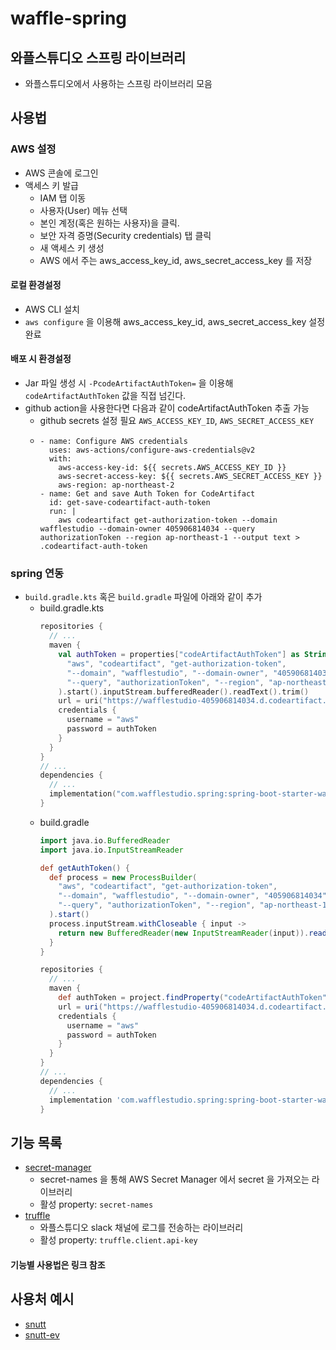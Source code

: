 # waffle-spring
## 와플스튜디오 스프링 라이브러리
- 와플스튜디오에서 사용하는 스프링 라이브러리 모음

## 사용법
### AWS 설정
- AWS 콘솔에 로그인
- 액세스 키 발급
    - IAM 탭 이동
    - 사용자(User) 메뉴 선택
    - 본인 계정(혹은 원하는 사용자)을 클릭.
    - 보안 자격 증명(Security credentials) 탭 클릭
    - 새 액세스 키 생성
    - AWS 에서 주는 aws_access_key_id, aws_secret_access_key 를 저장
#### 로컬 환경설정
- AWS CLI 설치
- `aws configure` 을 이용해 aws_access_key_id, aws_secret_access_key 설정 완료

#### 배포 시 환경설정
- Jar 파일 생성 시 `-PcodeArtifactAuthToken=` 을 이용해 `codeArtifactAuthToken` 값을 직접 넘긴다.
- github action을 사용한다면 다음과 같이 codeArtifactAuthToken 추출 가능
  - github secrets 설정 필요 `AWS_ACCESS_KEY_ID`, `AWS_SECRET_ACCESS_KEY`
  - ```
    - name: Configure AWS credentials
      uses: aws-actions/configure-aws-credentials@v2
      with:
        aws-access-key-id: ${{ secrets.AWS_ACCESS_KEY_ID }}
        aws-secret-access-key: ${{ secrets.AWS_SECRET_ACCESS_KEY }}
        aws-region: ap-northeast-2
    - name: Get and save Auth Token for CodeArtifact
      id: get-save-codeartifact-auth-token
      run: |
        aws codeartifact get-authorization-token --domain wafflestudio --domain-owner 405906814034 --query authorizationToken --region ap-northeast-1 --output text > .codeartifact-auth-token
    
### spring 연동
- `build.gradle.kts` 혹은 `build.gradle` 파일에 아래와 같이 추가
    - build.gradle.kts
      ```kotlin
      repositories {
        // ...
        maven {
          val authToken = properties["codeArtifactAuthToken"] as String? ?: ProcessBuilder(
            "aws", "codeartifact", "get-authorization-token",
            "--domain", "wafflestudio", "--domain-owner", "405906814034",
            "--query", "authorizationToken", "--region", "ap-northeast-1", "--output", "text"
          ).start().inputStream.bufferedReader().readText().trim()
          url = uri("https://wafflestudio-405906814034.d.codeartifact.ap-northeast-1.amazonaws.com/maven/spring-waffle/")
          credentials {
            username = "aws"
            password = authToken
          }
        }
      }
      // ...
      dependencies {
        // ...
        implementation("com.wafflestudio.spring:spring-boot-starter-waffle:1.0.4")
      }
      ```
    - build.gradle
      ```groovy
      import java.io.BufferedReader
      import java.io.InputStreamReader

      def getAuthToken() {
        def process = new ProcessBuilder(
          "aws", "codeartifact", "get-authorization-token",
          "--domain", "wafflestudio", "--domain-owner", "405906814034",
          "--query", "authorizationToken", "--region", "ap-northeast-1", "--output", "text"
        ).start()
        process.inputStream.withCloseable { input ->
          return new BufferedReader(new InputStreamReader(input)).readText().trim()
        }
      }

      repositories {
        // ...
        maven {
          def authToken = project.findProperty("codeArtifactAuthToken") ?: getAuthToken()
          url = uri("https://wafflestudio-405906814034.d.codeartifact.ap-northeast-1.amazonaws.com/maven/spring-waffle/")
          credentials {
            username = "aws"
            password = authToken
          }
        }
      }
      // ...
      dependencies {
        // ...
        implementation 'com.wafflestudio.spring:spring-boot-starter-waffle:1.0.4'
      }
      ```
## 기능 목록
- [secret-manager](./spring-boot-starter-waffle-secret-manager)
    - secret-names 을 통해 AWS Secret Manager 에서 secret 을 가져오는 라이브러리
    - 활성 property: `secret-names`
- [truffle](./truffle)
    - 와플스튜디오 slack 채널에 로그를 전송하는 라이브러리
    - 활성 property: `truffle.client.api-key`
#### 기능별 사용법은 링크 참조

## 사용처 예시
- [snutt](https://github.com/wafflestudio/snutt)
- [snutt-ev](https://github.com/wafflestudio/snutt-ev)
